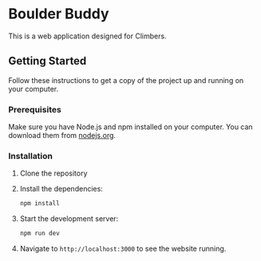 # Boulder Buddy

This is a web application designed for Climbers.

## Getting Started

Follow these instructions to get a copy of the project up and running on your computer.

### Prerequisites

Make sure you have Node.js and npm installed on your computer. You can download them from [nodejs.org](https://nodejs.org/).

### Installation

1. Clone the repository

2. Install the dependencies:

   ```sh
   npm install
   ```

3. Start the development server:

   ```sh
   npm run dev
   ```

4. Navigate to `http://localhost:3000` to see the website running.
